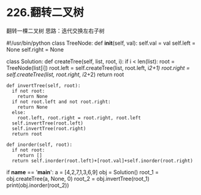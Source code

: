 # 226.翻转二叉树
翻转一棵二叉树
思路：迭代交换左右子树

  #!/usr/bin/python
  class TreeNode:
    def __init__(self, val):
      self.val = val
      self.left = None
      self.right = None

  class Solution:
    def createTree(self, list, root, i):
      if i < len(list):
        root = TreeNode(list[i])
        root.left = self.createTree(list, root.left, i*2+1)
        root.right = self.createTree(list, root.right, i*2+2)
      return root

    def invertTree(self, root):
      if not root:
        return None
      if not root.left and not root.right:
        return None
      else:
        root.left, root.right = root.right, root.left
      self.invertTree(root.left)
      self.invertTree(root.right)
      return root

    def inorder(self, root):
      if not root:
        return []
      return self.inorder(root.left)+[root.val]+self.inorder(root.right)

  if __name__ == '__main__':
    a = [4,2,7,1,3,6,9]
    obj = Solution()
    root_1 = obj.createTree(a, None, 0)
    root_2 = obj.invertTree(root_1)
    print(obj.inorder(root_2))
